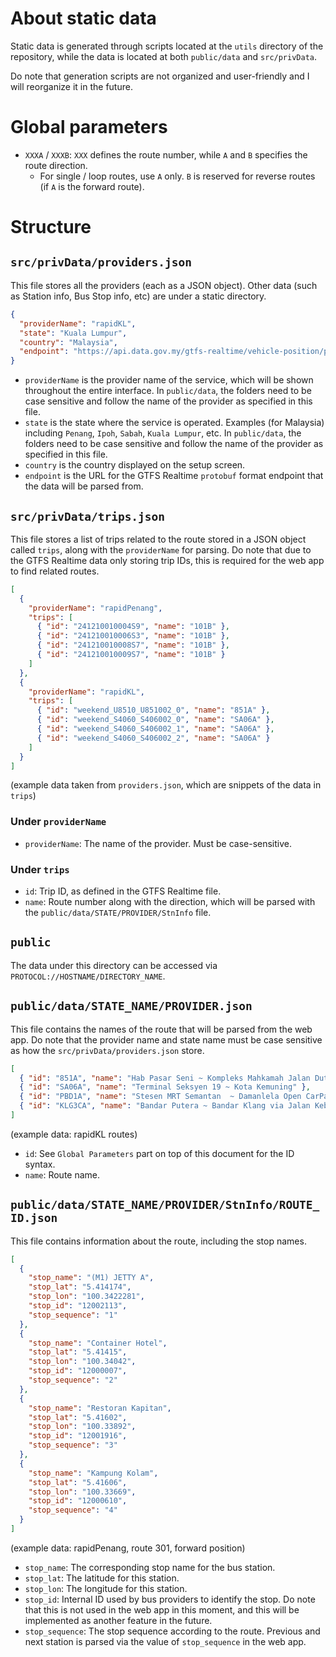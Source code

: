 # About static data

Static data is generated through scripts located at the `utils` directory of the repository, while the data is located at both `public/data` and `src/privData`.

Do note that generation scripts are not organized and user-friendly and I will reorganize it in the future.

# Global parameters

- `XXXA` / `XXXB`: `XXX` defines the route number, while `A` and `B` specifies the route direction.
  - For single / loop routes, use `A` only. `B` is reserved for reverse routes (if `A` is the forward route).

# Structure

## `src/privData/providers.json`

This file stores all the providers (each as a JSON object). Other data (such as Station info, Bus Stop info, etc) are under a static directory.

```json
{
  "providerName": "rapidKL",
  "state": "Kuala Lumpur",
  "country": "Malaysia",
  "endpoint": "https://api.data.gov.my/gtfs-realtime/vehicle-position/prasarana/?category=rapid-bus-kl"
}
```

- `providerName` is the provider name of the service, which will be shown throughout the entire interface. In `public/data`, the folders need to be case sensitive and follow the name of the provider as specified in this file.
- `state` is the state where the service is operated. Examples (for Malaysia) including `Penang`, `Ipoh`, `Sabah`, `Kuala Lumpur`, etc. In `public/data`, the folders need to be case sensitive and follow the name of the provider as specified in this file.
- `country` is the country displayed on the setup screen.
- `endpoint` is the URL for the GTFS Realtime `protobuf` format endpoint that the data will be parsed from.

## `src/privData/trips.json`

This file stores a list of trips related to the route stored in a JSON object called `trips`, along with the `providerName` for parsing. Do note that due to the GTFS Realtime data only storing trip IDs, this is required for the web app to find related routes.

```json
[
  {
    "providerName": "rapidPenang",
    "trips": [
      { "id": "241210010004S9", "name": "101B" },
      { "id": "241210010006S3", "name": "101B" },
      { "id": "241210010008S7", "name": "101B" },
      { "id": "241210010009S7", "name": "101B" }
    ]
  },
  {
    "providerName": "rapidKL",
    "trips": [
      { "id": "weekend_U8510_U851002_0", "name": "851A" },
      { "id": "weekend_S4060_S406002_0", "name": "SA06A" },
      { "id": "weekend_S4060_S406002_1", "name": "SA06A" },
      { "id": "weekend_S4060_S406002_2", "name": "SA06A" }
    ]
  }
]
```

(example data taken from `providers.json`, which are snippets of the data in `trips`)

### Under `providerName`

- `providerName`: The name of the provider. Must be case-sensitive.

### Under `trips`

- `id`: Trip ID, as defined in the GTFS Realtime file.
- `name`: Route number along with the direction, which will be parsed with the `public/data/STATE/PROVIDER/StnInfo` file.

## `public`

The data under this directory can be accessed via `PROTOCOL://HOSTNAME/DIRECTORY_NAME`.

## `public/data/STATE_NAME/PROVIDER.json`

This file contains the names of the route that will be parsed from the web app. Do note that the provider name and state name must be case sensitive as how the `src/privData/providers.json` store.

```json
[
  { "id": "851A", "name": "Hab Pasar Seni ~ Kompleks Mahkamah Jalan Duta" },
  { "id": "SA06A", "name": "Terminal Seksyen 19 ~ Kota Kemuning" },
  { "id": "PBD1A", "name": "Stesen MRT Semantan  ~ Damanlela Open CarPark" },
  { "id": "KLG3CA", "name": "Bandar Putera ~ Bandar Klang via Jalan Kebun" }
]
```

(example data: rapidKL routes)

- `id`: See `Global Parameters` part on top of this document for the ID syntax.
- `name`: Route name.

## `public/data/STATE_NAME/PROVIDER/StnInfo/ROUTE_ID.json`

This file contains information about the route, including the stop names.

```json
[
  {
    "stop_name": "(M1) JETTY A",
    "stop_lat": "5.414174",
    "stop_lon": "100.3422281",
    "stop_id": "12002113",
    "stop_sequence": "1"
  },
  {
    "stop_name": "Container Hotel",
    "stop_lat": "5.41415",
    "stop_lon": "100.34042",
    "stop_id": "12000007",
    "stop_sequence": "2"
  },
  {
    "stop_name": "Restoran Kapitan",
    "stop_lat": "5.41602",
    "stop_lon": "100.33892",
    "stop_id": "12001916",
    "stop_sequence": "3"
  },
  {
    "stop_name": "Kampung Kolam",
    "stop_lat": "5.41606",
    "stop_lon": "100.33669",
    "stop_id": "12000610",
    "stop_sequence": "4"
  }
]
```

(example data: rapidPenang, route 301, forward position)

- `stop_name`: The corresponding stop name for the bus station.
- `stop_lat`: The latitude for this station.
- `stop_lon`: The longitude for this station.
- `stop_id`: Internal ID used by bus providers to identify the stop. Do note that this is not used in the web app in this moment, and this will be implemented as another feature in the future.
- `stop_sequence`: The stop sequence according to the route. Previous and next station is parsed via the value of `stop_sequence` in the web app.

